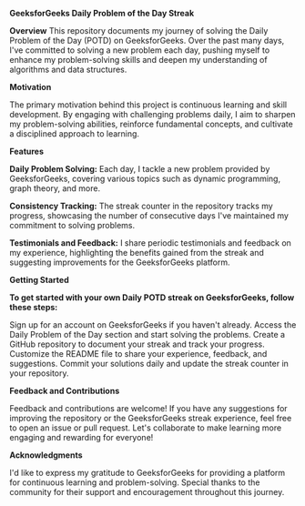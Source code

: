 **GeeksforGeeks Daily Problem of the Day Streak**

**Overview**
This repository documents my journey of solving the Daily Problem of the Day (POTD) on GeeksforGeeks. Over the past many days, I've committed to solving a new problem each day, pushing myself to enhance my problem-solving skills and deepen my understanding of algorithms and data structures.

**Motivation**

The primary motivation behind this project is continuous learning and skill development. By engaging with challenging problems daily, I aim to sharpen my problem-solving abilities, reinforce fundamental concepts, and cultivate a disciplined approach to learning.

**Features**

**Daily Problem Solving:** Each day, I tackle a new problem provided by GeeksforGeeks, covering various topics such as dynamic programming, graph theory, and more.

**Consistency Tracking:** The streak counter in the repository tracks my progress, showcasing the number of consecutive days I've maintained my commitment to solving problems.

**Testimonials and Feedback:** I share periodic testimonials and feedback on my experience, highlighting the benefits gained from the streak and suggesting improvements for the GeeksforGeeks platform.

**Getting Started**

**To get started with your own Daily POTD streak on GeeksforGeeks, follow these steps:**

Sign up for an account on GeeksforGeeks if you haven't already.
Access the Daily Problem of the Day section and start solving the problems.
Create a GitHub repository to document your streak and track your progress.
Customize the README file to share your experience, feedback, and suggestions.
Commit your solutions daily and update the streak counter in your repository.

**Feedback and Contributions**

Feedback and contributions are welcome! If you have any suggestions for improving the repository or the GeeksforGeeks streak experience, feel free to open an issue or pull request. Let's collaborate to make learning more engaging and rewarding for everyone!

**Acknowledgments**

I'd like to express my gratitude to GeeksforGeeks for providing a platform for continuous learning and problem-solving. Special thanks to the community for their support and encouragement throughout this journey.
